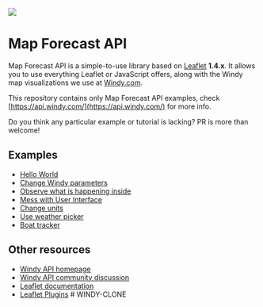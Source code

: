 ![](assets/intro4.gif)

# Map Forecast API

Map Forecast API is a simple-to-use library based on [Leaflet](https://leafletjs.com/) **1.4.x**. It allows you to use everything Leaflet or JavaScript offers, along with the Windy map visualizations we use at [Windy.com](https://www.windy.com/).

This repository contains only Map Forecast API examples, check [https://api.windy.com/](https://api.windy.com/) for more info.

Do you think any particular example or tutorial is lacking? PR is more than welcome!

## Examples
 - [Hello World](hello-world/)
 - [Change Windy parameters](parameters/)
 - [Observe what is happening inside](bcast/)
 - [Mess with User Interface](navigation/)
 - [Change units](metrics/)
 - [Use weather picker](picker/)
 - [Boat tracker](boat-tracker/)

## Other resources
 - [Windy API homepage](https://api.windy.com/)
 - [Windy API community discussion](https://community.windy.com/category/12/windy-api)
 - [Leaflet documentation](https://leafletjs.com/)
 - [Leaflet Plugins](https://leafletjs.com/plugins.html)
#   W I N D Y - C L O N E  
 